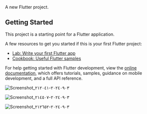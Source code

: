 A new Flutter project.

## Getting Started

This project is a starting point for a Flutter application.

A few resources to get you started if this is your first Flutter project:

- [Lab: Write your first Flutter app](https://docs.flutter.dev/get-started/codelab)
- [Cookbook: Useful Flutter samples](https://docs.flutter.dev/cookbook)

For help getting started with Flutter development, view the
[online documentation](https://docs.flutter.dev/), which offers tutorials,
samples, guidance on mobile development, and a full API reference.

![Screenshot_٢٠٢٤٠٩٠٣-٢١٢٠٤١](https://github.com/user-attachments/assets/68cf84a0-e77a-4a0d-bd30-16999e3eadc7)

![Screenshot_٢٠٢٤٠٩٠٣-٢١٤٥٠٧](https://github.com/user-attachments/assets/d8af3411-d7f4-4958-ac30-d87c91f38fc9)

![Screenshot_٢٠٢٤٠٩٠٣-٢١٢٦٥٢](https://github.com/user-attachments/assets/ce7f85ba-3daa-4886-85d2-cbfcbffe3d8c)

